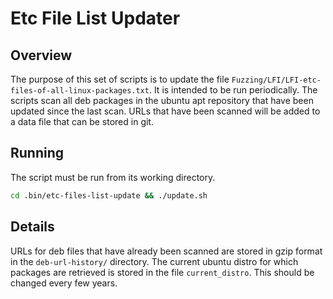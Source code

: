 # Etc File List Updater

## Overview
The purpose of this set of scripts is to update the file `Fuzzing/LFI/LFI-etc-files-of-all-linux-packages.txt`.
It is intended to be run periodically.
The scripts scan all deb packages in the ubuntu apt repository that have been updated since the last scan.
URLs that have been scanned will be added to a data file that can be stored in git.

## Running
The script must be run from its working directory.
```bash
cd .bin/etc-files-list-update && ./update.sh
```

## Details
URLs for deb files that have already been scanned are stored in gzip format in the `deb-url-history/` directory.
The current ubuntu distro for which packages are retrieved is stored in the file `current_distro`. This should be changed every few years.
